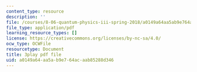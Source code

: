 ```yaml
---
content_type: resource
description: ''
file: /courses/8-06-quantum-physics-iii-spring-2018/a0149a64aa5ab9e764acaab85288d346_Tcv3_Gk1Ysg.pdf
file_type: application/pdf
learning_resource_types: []
license: https://creativecommons.org/licenses/by-nc-sa/4.0/
ocw_type: OCWFile
resourcetype: Document
title: 3play pdf file
uid: a0149a64-aa5a-b9e7-64ac-aab85288d346
---
```

